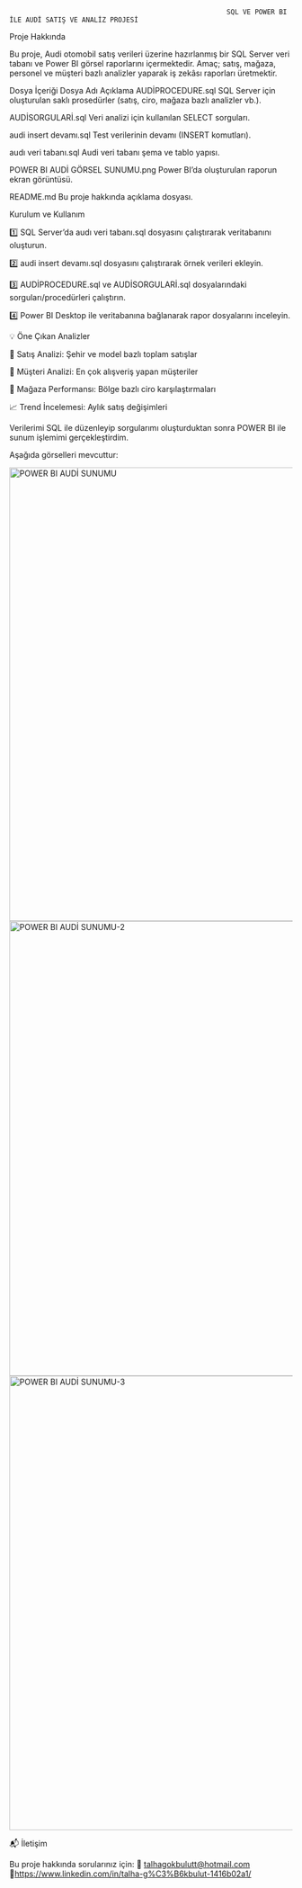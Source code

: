                                                           SQL VE POWER BI İLE AUDİ SATIŞ VE ANALİZ PROJESİ
Proje Hakkında

Bu proje, Audi otomobil satış verileri üzerine hazırlanmış bir SQL Server veri tabanı ve Power BI görsel raporlarını içermektedir.
Amaç; satış, mağaza, personel ve müşteri bazlı analizler yaparak iş zekâsı raporları üretmektir.

Dosya İçeriği
Dosya Adı	Açıklama
AUDİPROCEDURE.sql	SQL Server için oluşturulan saklı prosedürler (satış, ciro, mağaza bazlı analizler vb.).

AUDİSORGULARİ.sql	Veri analizi için kullanılan SELECT sorguları.

audi insert devamı.sql	Test verilerinin devamı (INSERT komutları).

audı veri tabanı.sql	Audi veri tabanı şema ve tablo yapısı.

POWER BI AUDİ GÖRSEL SUNUMU.png	Power BI’da oluşturulan raporun ekran görüntüsü.

README.md	Bu proje hakkında açıklama dosyası.

Kurulum ve Kullanım

1️⃣ SQL Server’da audı veri tabanı.sql dosyasını çalıştırarak veritabanını oluşturun.

2️⃣ audi insert devamı.sql dosyasını çalıştırarak örnek verileri ekleyin.

3️⃣ AUDİPROCEDURE.sql ve AUDİSORGULARİ.sql dosyalarındaki sorguları/procedürleri çalıştırın.

4️⃣ Power BI Desktop ile veritabanına bağlanarak rapor dosyalarını inceleyin.


💡 Öne Çıkan Analizler

🚗 Satış Analizi: Şehir ve model bazlı toplam satışlar

👥 Müşteri Analizi: En çok alışveriş yapan müşteriler

💼 Mağaza Performansı: Bölge bazlı ciro karşılaştırmaları

📈 Trend İncelemesi: Aylık satış değişimleri

Verilerimi SQL ile düzenleyip sorgularımı oluşturduktan sonra POWER BI ile sunum işlemimi gerçekleştirdim.

Aşağıda görselleri mevcuttur:



<img width="1313" height="807" alt="POWER BI AUDİ SUNUMU" src="https://github.com/user-attachments/assets/a63b4038-7ed6-4c07-ad85-1263efc15783" />

<img width="1315" height="809" alt="POWER BI AUDİ SUNUMU-2" src="https://github.com/user-attachments/assets/d027dec8-11c2-4bbd-bd88-aa9b583409b7" />

<img width="1313" height="808" alt="POWER BI AUDİ SUNUMU-3" src="https://github.com/user-attachments/assets/99371af4-8675-4df2-abae-a4610cb4a5ff" />


📬 İletişim

Bu proje hakkında sorularınız için:
📧 talhagokbulutt@hotmail.com
🔗https://www.linkedin.com/in/talha-g%C3%B6kbulut-1416b02a1/
